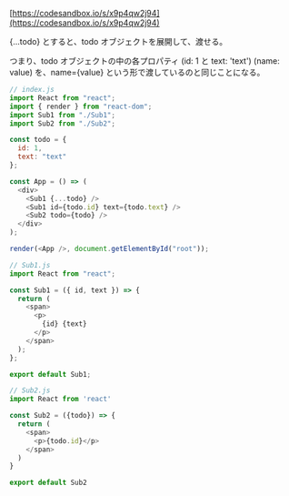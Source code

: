 [https://codesandbox.io/s/x9p4qw2j94](https://codesandbox.io/s/x9p4qw2j94)

{...todo} とすると、todo オブジェクトを展開して、渡せる。

つまり、todo オブジェクトの中の各プロパティ \(id: 1 と text: 'text'\) \(name: value\) を、name={value} という形で渡しているのと同じことになる。

```js
// index.js
import React from "react";
import { render } from "react-dom";
import Sub1 from "./Sub1";
import Sub2 from "./Sub2";

const todo = {
  id: 1,
  text: "text"
};

const App = () => (
  <div>
    <Sub1 {...todo} />
    <Sub1 id={todo.id} text={todo.text} />
    <Sub2 todo={todo} />
  </div>
);

render(<App />, document.getElementById("root"));
```

```js
// Sub1.js
import React from "react";

const Sub1 = ({ id, text }) => {
  return (
    <span>
      <p>
        {id} {text}
      </p>
    </span>
  );
};

export default Sub1;
```

```js
// Sub2.js
import React from 'react'

const Sub2 = ({todo}) => {
  return (
    <span>
      <p>{todo.id}</p>
    </span>
  )
}

export default Sub2
```



